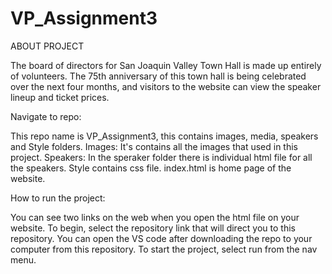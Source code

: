 # VP_Assignment3
ABOUT PROJECT

The board of directors for San Joaquin Valley Town Hall is made up entirely of volunteers. The 75th anniversary of this town hall is being celebrated over the next four months, and visitors to the website can view the speaker lineup and ticket prices.

Navigate to repo:

This repo name is VP_Assignment3, this contains images, media, speakers and Style folders.
Images: It's contains all the images that used in this project.
Speakers: In the speraker folder there is individual html file for all the speakers.
Style contains css file.
index.html is home page of the website.

How to run the project:

You can see two links on the web when you open the html file on your website. To begin, select the repository link that will direct you to this repository. You can open the VS code after downloading the repo to your computer from this repository. To start the project, select run from the nav menu.